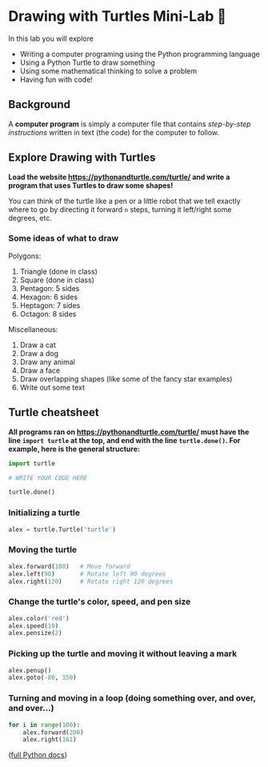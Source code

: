 # Drawing with Turtles Mini-Lab 🐢

In this lab you will explore
- Writing a computer programing using the Python programming language
- Using a Python Turtle to draw something
- Using some mathematical thinking to solve a problem
- Having fun with code!

## Background

A **computer program** is simply a computer file that contains _step-by-step instructions_ written in text (the code) for the computer to follow.

## Explore Drawing with Turtles

**Load the website https://pythonandturtle.com/turtle/ and write a program that uses Turtles to draw some shapes!**

You can think of the turtle like a pen or a little robot that we tell exactly where to go by directing it forward `n` steps, turning it left/right some degrees, etc.

### Some ideas of what to draw

Polygons:
1. Triangle (done in class)
1. Square (done in class)
1. Pentagon: 5 sides
1. Hexagon: 6 sides
1. Heptagon: 7 sides
1. Octagon: 8 sides

Miscellaneous:
1. Draw a cat
1. Draw a dog
1. Draw any animal
1. Draw a face
1. Draw overlapping shapes (like some of the fancy star examples)
1. Write out some text


## Turtle cheatsheet

**All programs ran on https://pythonandturtle.com/turtle/ must have the line `import turtle` at the top, and end with the line `turtle.done()`. For example, here is the general structure:**

```python
import turtle

# WRITE YOUR CODE HERE

turtle.done()
```

### Initializing a turtle

```python
alex = turtle.Turtle('turtle')
```

### Moving the turtle

```python
alex.forward(100)	# Move forward
alex.left(90)		# Rotate left 90 degrees
alex.right(120)		# Rotate right 120 degrees
```

### Change the turtle's color, speed, and pen size

```python
alex.color('red')
alex.speed(10)
alex.pensize(2)
```

### Picking up the turtle and moving it without leaving a mark

```python
alex.penup()
alex.goto(-80, 150)
```

### Turning and moving in a loop (doing something over, and over, and over...)

```python
for i in range(100):
    alex.forward(200)
    alex.right(161)
```




([full Python docs](https://docs.python.org/3/library/turtle.html))
